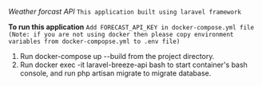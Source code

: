 *Weather forcast API*
`This application built using laravel framework`

**To run this application**
`Add FORECAST_API_KEY in docker-compose.yml file (Note: if you are not using docker then please copy environment variables from docker-compopse.yml to .env file)`
1. Run docker-compose up --build from the project directory.
2. Run docker exec -it laravel-breeze-api bash to start container's bash console, and run php artisan migrate to migrate database.
